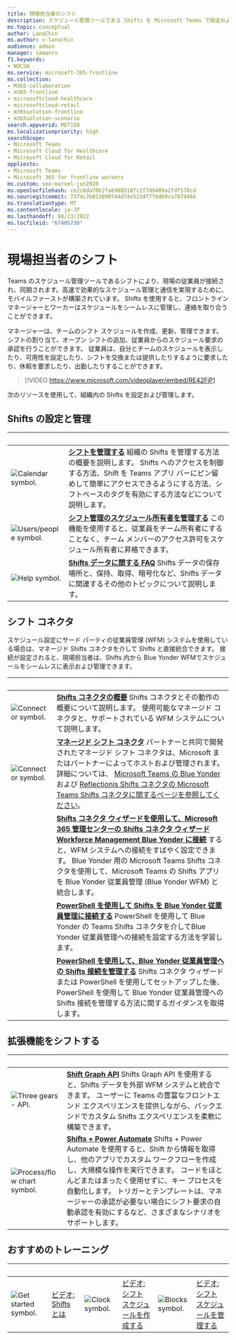 ```yaml
---
title: 現場担当者のシフト
description: スケジュール管理ツールである Shifts を Microsoft Teams で設定および管理するために必要な管理者ガイダンスを取得します。
ms.topic: conceptual
author: LanaChin
ms.author: v-lanachin
audience: admin
manager: samanro
f1.keywords:
- NOCSH
ms.service: microsoft-365-frontline
ms.collection:
- M365-collaboration
- m365-frontline
- microsoftcloud-healthcare
- microsoftcloud-retail
- m365solution-frontline
- m365solution-scenario
search.appverid: MET150
ms.localizationpriority: high
searchScope:
- Microsoft Teams
- Microsoft Cloud for Healthcare
- Microsoft Cloud for Retail
appliesto:
- Microsoft Teams
- Microsoft 365 for frontline workers
ms.custom: seo-marvel-jun2020
ms.openlocfilehash: ce2c8da70b2fa6908518fc2f7d9489a2fdf578cd
ms.sourcegitcommit: 7374c7b013890744d74e5214f7f8d69ca7874466
ms.translationtype: MT
ms.contentlocale: ja-JP
ms.lasthandoff: 08/23/2022
ms.locfileid: "67405730"
---
```

# <a name="shifts-for-frontline-workers"></a>現場担当者のシフト

Teams のスケジュール管理ツールであるシフトにより、現場の従業員が接続され、同期されます。高速で効果的なスケジュール管理と通信を実現するために、モバイルファーストが構築されています。 Shifts を使用すると、フロントライン マネージャーとワーカーはスケジュールをシームレスに管理し、連絡を取り合うことができます。

マネージャーは、チームのシフト スケジュールを作成、更新、管理できます。 シフトの割り当て、オープン シフトの追加、従業員からのスケジュール要求の承認を行うことができます。 従業員は、自分とチームのスケジュールを表示したり、可用性を設定したり、シフトを交換または提供したりするように要求したり、休暇を要求したり、出勤したりすることができます。

> [!VIDEO https://www.microsoft.com/videoplayer/embed/RE42FjP]

次のリソースを使用して、組織内の Shifts を設定および管理します。

## <a name="set-up-and-manage-shifts"></a>Shifts の設定と管理

|&nbsp;  |&nbsp; |
|---------|---------|
|<img src="/office/media/icons/calendar-teams.png" alt="Calendar symbol.">   |**[シフトを管理する](/microsoftteams/expand-teams-across-your-org/shifts/manage-the-shifts-app-for-your-organization-in-teams?bc=/microsoft-365/frontline/breadcrumb/toc.json&toc=/microsoft-365/frontline/toc.json)** 組織の Shifts を管理する方法の概要を説明します。 Shifts へのアクセスを制御する方法、Shift を Teams アプリ バーにピン留めして簡単にアクセスできるようにする方法、シフトベースのタグを有効にする方法などについて説明します。 |
|<img src="/office/media/icons/users-people.png" alt="Users/people symbol.">   |**[シフト管理のスケジュール所有者を管理する](schedule-owner-for-shift-management.md)** この機能を使用すると、従業員をチーム所有者にすることなく、チーム メンバーのアクセス許可をスケジュール所有者に昇格できます。         |
|<img src="/office/media/icons/help.png" alt="Help symbol.">     | **[Shifts データに関する FAQ](/microsoftteams/expand-teams-across-your-org/shifts/shifts-data-faq?bc=/microsoft-365/frontline/breadcrumb/toc.json&toc=/microsoft-365/frontline/toc.json)** Shifts データの保存場所と、保持、取得、暗号化など、Shifts データに関連するその他のトピックについて説明します。        |

## <a name="shifts-connectors"></a>シフト コネクタ

スケジュール設定にサード パーティの従業員管理 (WFM) システムを使用している場合は、マネージド Shifts コネクタを介して Shifts と直接統合できます。 接続が設定されると、現場担当者は、Shifts 内から Blue Yonder WFMでスケジュールをシームレスに表示および管理できます。

|&nbsp;  |&nbsp;  |
|---------|---------|
|<img src="/office/media/icons/connector-teams.png" alt="Connector symbol.">     | **[Shifts コネクタの概要](shifts-connectors.md)** Shifts コネクタとその動作の概要について説明します。 使用可能なマネージド コネクタと、サポートされている WFM システムについて説明します。   |
|<img src="/office/media/icons/connector-teams.png" alt="Connector symbol.">     | **[マネージド シフト コネクタ](shifts-connectors.md#managed-shifts-connectors)** パートナーと共同で開発されたマネージド シフト コネクタは、Microsoft またはパートナーによってホストおよび管理されます。 詳細については、 [Microsoft Teams の Blue Yonder](shifts-connectors.md#microsoft-teams-shifts-connector-for-blue-yonder) および [Reflectionis Shifts コネクタの Microsoft Teams Shifts コネクタに関するページを参照してください](shifts-connectors.md#reflexis-shifts-connector-for-microsoft-teams)。    |
|   | **[Shifts コネクタ ウィザードを使用して、Microsoft 365 管理センターの Shifts コネクタ ウィザードWorkforce Management Blue Yonder に接続](shifts-connector-wizard.md)** すると、WFM システムへの接続をすばやく設定できます。 Blue Yonder 用の Microsoft Teams Shifts コネクタを使用して、Microsoft Teams の Shifts アプリを Blue Yonder 従業員管理 (Blue Yonder WFM) と統合します。
|  | **[PowerShell を使用して Shifts を Blue Yonder 従業員管理に接続する](shifts-connector-blue-yonder-powershell-setup.md)** PowerShell を使用して Blue Yonder の Teams Shifts コネクタを介してBlue Yonder 従業員管理への接続を設定する方法を学習します。         |
|   | **[PowerShell を使用して、Blue Yonder 従業員管理への Shifts 接続を管理する](shifts-connector-powershell-manage.md)** Shifts コネクタ ウィザードまたは PowerShell を使用してセットアップした後、PowerShell を使用して Blue Yonder 従業員管理への Shifts 接続を管理する方法に関するガイダンスを取得します。

## <a name="shifts-extensions"></a>拡張機能をシフトする

|&nbsp;|&nbsp;|
| ------------- | ------------- |
| <img src="/office/media/icons/api.png" alt="Three gears - API."> | **[Shift Graph API](/graph/api/resources/shift)** Shifts Graph API を使用すると、Shifts データを外部 WFM システムと統合できます。 ユーザーに Teams の豊富なフロントエンド エクスペリエンスを提供しながら、バックエンドでカスタム Shifts エクスペリエンスを柔軟に構築できます。             |
|<img src="/office/media/icons/process-flow-teams.png" alt="Process/flow chart symbol."> | **[Shifts + Power Automate](https://github.com/OfficeDev/Microsoft-Teams-Shifts-Power-Automate-Templates)** Shifts + Power Automate を使用すると、Shift から情報を取得し、他のアプリでカスタム ワークフローを作成し、大規模な操作を実行できます。 コードをほとんどまたはまったく使用せずに、キー プロセスを自動化します。 トリガーとテンプレートは、マネージャーの承認が必要ない場合にシフト要求の自動承認を有効にするなど、さまざまなシナリオをサポートします。 |

## <a name="featured-training"></a>おすすめのトレーニング

|&nbsp;|&nbsp;|&nbsp;|&nbsp;|&nbsp;|&nbsp;|
| ------------- | ------------- | ------------- | ------------- | ------------- | ------------- |
| <img src="/office/media/icons/get-started-teams.png" alt="Get started symbol.">  |  [ビデオ: Shifts とは](https://support.office.com/article/what-is-shifts-f8efe6e4-ddb3-4d23-b81b-bb812296b821) |<img src="/office/media/icons/clock-teams.png" alt="Clock symbol."> |  [ビデオ: シフト スケジュールを作成する](https://support.microsoft.com/office/create-a-shifts-schedule-2b94ca38-36db-4a1c-8fee-f8f0fec9a984) |<img src="/office/media/icons/blocks-teams.png" alt="Blocks symbol.">|  [ビデオ: シフト スケジュールを管理する](https://support.microsoft.com/office/manage-and-view-a-shifts-schedule-63acda7b-ea39-441a-b1c6-c404a72e79f7) |
